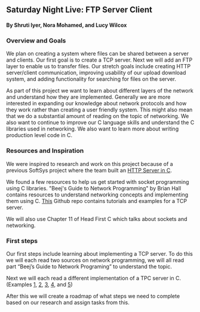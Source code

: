 ## Saturday Night Live: FTP Server Client
#### By Shruti Iyer, Nora Mohamed, and Lucy Wilcox
 
### Overview and Goals
We plan on creating a system where files can be shared between a server and clients. Our first goal is to create a TCP server. Next we will add an FTP layer to enable us to transfer files. Our stretch goals include creating HTTP server/client communication, improving usability of our upload download system, and adding functionality for searching for files on the server. 

As part of this project we want to learn about different layers of the network and understand how they are implemented. Generally we are more interested in expanding our knowledge about network protocols and how they work rather than creating a user friendly system. This might also mean that we do a substantial amount of reading on the topic of networking. We also want to continue to improve our C language skills and understand the C libraries used in networking. We also want to learn more about writing production level code in C.

### Resources and Inspiration
We were inspired to research and work on this project because of a previous SoftSys project where the team built an [HTTP Server in C](https://matthewruehle.github.io/SoftSysQuestingQuail/). 

We found a few resources to help us get started with socket programming using C libraries. "Beej's Guide to Network Programming" by Brian Hall contains resources to understand networking concepts and implementing them using C. 
[This](https://github.com/angrave/SystemProgramming/wiki/Networking,-Part-4:-Building-a-simple-TCP-Server) Github repo contains tutorials and examples for a TCP server. 

We will also use Chapter 11 of Head First C which talks about sockets and networking.

### First steps

Our first steps include learning about implementing a TCP server. To do this we will each read two sources on network programming, we will all read part “Beej’s Guide to Network Programing” to understand the topic. 

Next we will each read a different implementation of a TPC server in C. (Examples [1](https://www.cs.cmu.edu/afs/cs/academic/class/15213-f99/www/class26/tcpserver.c), [2](https://www.geeksforgeeks.org/socket-programming-cc/), [3](http://cs.ecs.baylor.edu/~donahoo/practical/CSockets/textcode.html), [4](https://www.binarytides.com/server-client-example-c-sockets-linux/), and [5](https://www.ibm.com/support/knowledgecenter/en/SSLTBW_2.1.0/com.ibm.zos.v2r1.hala001/server.htm))

After this we will create a roadmap of what steps we need to complete based on our research and assign tasks from this.

